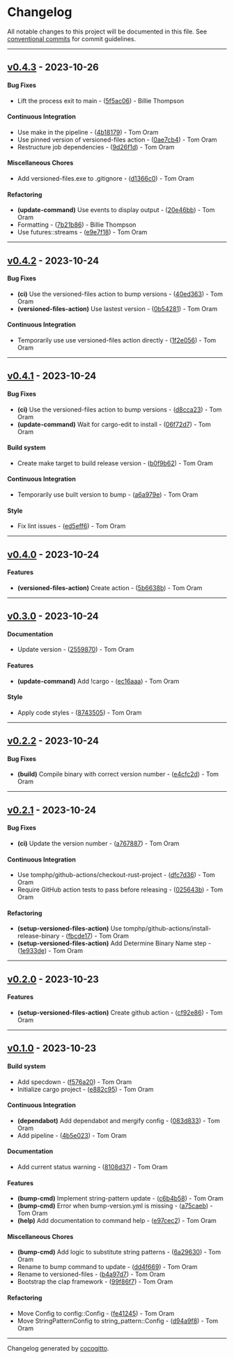 # Changelog
All notable changes to this project will be documented in this file. See [conventional commits](https://www.conventionalcommits.org/) for commit guidelines.

- - -
## [v0.4.3](https://github.com/tomphp/versioned-files/compare/v0.4.2..v0.4.3) - 2023-10-26
#### Bug Fixes
- Lift the process exit to main - ([5f5ac06](https://github.com/tomphp/versioned-files/commit/5f5ac063652a4d9c1364bffd49a6467163413fe0)) - Billie Thompson
#### Continuous Integration
- Use make in the pipeline - ([4b18179](https://github.com/tomphp/versioned-files/commit/4b1817902a6abbc05fa659664823ab94841ea0c1)) - Tom Oram
- Use pinned version of versioned-files action - ([0ae7cb4](https://github.com/tomphp/versioned-files/commit/0ae7cb46d8431d015c5acaf4d4d43e6323cd472c)) - Tom Oram
- Restructure job dependencies - ([9d26f1d](https://github.com/tomphp/versioned-files/commit/9d26f1dbe890d69a507273ed99efa4b702a4712c)) - Tom Oram
#### Miscellaneous Chores
- Add versioned-files.exe to .gitignore - ([d1366c0](https://github.com/tomphp/versioned-files/commit/d1366c065f24475adebd60957853ee12d995cba8)) - Tom Oram
#### Refactoring
- **(update-command)** Use events to display output - ([20e46bb](https://github.com/tomphp/versioned-files/commit/20e46bb6b713cb2938311907a3ee1bef9a6b96e9)) - Tom Oram
- Formatting - ([7b21b86](https://github.com/tomphp/versioned-files/commit/7b21b8649c6bf76a3ffbf6503fecb22713762fa2)) - Billie Thompson
- Use futures::streams - ([e9e7f18](https://github.com/tomphp/versioned-files/commit/e9e7f185528b6660e655acac17f1444e4dad2e04)) - Tom Oram

- - -

## [v0.4.2](https://github.com/tomphp/versioned-files/compare/v0.4.1..v0.4.2) - 2023-10-24
#### Bug Fixes
- **(ci)** Use the versioned-files action to bump versions - ([40ed363](https://github.com/tomphp/versioned-files/commit/40ed36339a008d272026e9ceb0701e79d8db225c)) - Tom Oram
- **(versioned-files-action)** Use lastest version - ([0b54281](https://github.com/tomphp/versioned-files/commit/0b54281f957ccd062fb3d49e9ac11b862c2ba3bc)) - Tom Oram
#### Continuous Integration
- Temporarily use use versioned-files action directly - ([1f2e056](https://github.com/tomphp/versioned-files/commit/1f2e0566614ee69058a905506bf9201a97cf8d17)) - Tom Oram

- - -

## [v0.4.1](https://github.com/tomphp/versioned-files/compare/v0.4.0..v0.4.1) - 2023-10-24
#### Bug Fixes
- **(ci)** Use the versioned-files action to bump versions - ([d8cca23](https://github.com/tomphp/versioned-files/commit/d8cca236178b66dd3ff18fed1dd1b6f5d5d054d0)) - Tom Oram
- **(update-command)** Wait for cargo-edit to install - ([06f72d7](https://github.com/tomphp/versioned-files/commit/06f72d7572fb23bd2897aa72e2803f84f2fb3dc4)) - Tom Oram
#### Build system
- Create make target to build release version - ([b0f9b62](https://github.com/tomphp/versioned-files/commit/b0f9b629c94d26f409780b29f0d7f1a9d1110973)) - Tom Oram
#### Continuous Integration
- Temporarily use built version to bump - ([a6a979e](https://github.com/tomphp/versioned-files/commit/a6a979e5e9e2b44fd72c310e79b43d9efcc74289)) - Tom Oram
#### Style
- Fix lint issues - ([ed5eff6](https://github.com/tomphp/versioned-files/commit/ed5eff6e272f4f1d1f7670ab201411cce79f514f)) - Tom Oram

- - -

## [v0.4.0](https://github.com/tomphp/versioned-files/compare/v0.3.0..v0.4.0) - 2023-10-24
#### Features
- **(versioned-files-action)** Create action - ([5b6638b](https://github.com/tomphp/versioned-files/commit/5b6638bb69870c53d9066bd7e1bc41634fcff378)) - Tom Oram

- - -

## [v0.3.0](https://github.com/tomphp/versioned-files/compare/v0.2.2..v0.3.0) - 2023-10-24
#### Documentation
- Update version - ([2559870](https://github.com/tomphp/versioned-files/commit/25598708681546a6e1d83cb7a688e7f979c69d60)) - Tom Oram
#### Features
- **(update-command)** Add !cargo - ([ec16aaa](https://github.com/tomphp/versioned-files/commit/ec16aaa020af4f465242635521a69c5e9b182866)) - Tom Oram
#### Style
- Apply code styles - ([8743505](https://github.com/tomphp/versioned-files/commit/8743505c6f6bac153617cd7bf695a8854ee94548)) - Tom Oram

- - -

## [v0.2.2](https://github.com/tomphp/versioned-files/compare/v0.2.1..v0.2.2) - 2023-10-24
#### Bug Fixes
- **(build)** Compile binary with correct version number - ([e4cfc2d](https://github.com/tomphp/versioned-files/commit/e4cfc2d615aa957cc55cb56097ee67560774b589)) - Tom Oram

- - -

## [v0.2.1](https://github.com/tomphp/versioned-files/compare/v0.2.0..v0.2.1) - 2023-10-24
#### Bug Fixes
- **(ci)** Update the version number - ([a767887](https://github.com/tomphp/versioned-files/commit/a767887cd301eecbc6962d8f65128aa0c7c25cba)) - Tom Oram
#### Continuous Integration
- Use tomphp/github-actions/checkout-rust-project - ([dfc7d36](https://github.com/tomphp/versioned-files/commit/dfc7d368234f42f00665552820a436bccc415fe7)) - Tom Oram
- Require GitHub action tests to pass before releasing - ([025643b](https://github.com/tomphp/versioned-files/commit/025643b23393df5bc5a48e561eef421f8bc4df36)) - Tom Oram
#### Refactoring
- **(setup-versioned-files-action)** Use tomphp/github-actions/install-release-binary - ([fbcde17](https://github.com/tomphp/versioned-files/commit/fbcde175dad5eaede4fe3a59afd4523f6fa52f9d)) - Tom Oram
- **(setup-versioned-files-action)** Add Determine Binary Name step - ([1e933de](https://github.com/tomphp/versioned-files/commit/1e933de77f8a945e5b6040fb638b0fed67d595cc)) - Tom Oram

- - -

## [v0.2.0](https://github.com/tomphp/versioned-files/compare/v0.1.0..v0.2.0) - 2023-10-23
#### Features
- **(setup-versioned-files-action)** Create github action - ([cf92e86](https://github.com/tomphp/versioned-files/commit/cf92e864f3ae743cd5cec39e934b803d247de7ab)) - Tom Oram

- - -

## [v0.1.0](https://github.com/tomphp/versioned-files/compare/451c32208e96ae9521161741186f87c8546b2c69..v0.1.0) - 2023-10-23
#### Build system
- Add specdown - ([f576a20](https://github.com/tomphp/versioned-files/commit/f576a20b1dbcfb8a1b147ac97d12d7fa7c32c890)) - Tom Oram
- Initialize cargo project - ([e882c95](https://github.com/tomphp/versioned-files/commit/e882c9552b7ececcd99aeecc49b0c44416719869)) - Tom Oram
#### Continuous Integration
- **(dependabot)** Add dependabot and mergify config - ([083d833](https://github.com/tomphp/versioned-files/commit/083d833ce1952026a358e0e2bf153322898f1a04)) - Tom Oram
- Add pipeline - ([4b5e023](https://github.com/tomphp/versioned-files/commit/4b5e023af1435cb4a98ff4045da8b3a6a5bb4fb0)) - Tom Oram
#### Documentation
- Add current status warning - ([8108d37](https://github.com/tomphp/versioned-files/commit/8108d376c234fa56b66d54dc08abeeef80dd9c7c)) - Tom Oram
#### Features
- **(bump-cmd)** Implement string-pattern update - ([c6b4b58](https://github.com/tomphp/versioned-files/commit/c6b4b582dab13ad67afef3f8221f97ae2f5aec95)) - Tom Oram
- **(bump-cmd)** Error when bump-version.yml is missing - ([a75caeb](https://github.com/tomphp/versioned-files/commit/a75caeb6d8aa21297a5a66a6bb33f98db3bc7392)) - Tom Oram
- **(help)** Add documentation to command help - ([e97cec2](https://github.com/tomphp/versioned-files/commit/e97cec25042d9ac41fb54b85a1a7aa61a2630189)) - Tom Oram
#### Miscellaneous Chores
- **(bump-cmd)** Add logic to substitute string patterns - ([6a29630](https://github.com/tomphp/versioned-files/commit/6a29630852a278bcf478a2a24f91628387c39f9d)) - Tom Oram
- Rename to bump command to update - ([dd4f669](https://github.com/tomphp/versioned-files/commit/dd4f66947e4ad9028a77f6660c3639be35e00458)) - Tom Oram
- Rename to versioned-files - ([b4a97d7](https://github.com/tomphp/versioned-files/commit/b4a97d71f58c2138b5100ea5d5d9a5b86f80fdd0)) - Tom Oram
- Bootstrap the clap framework - ([99f86f7](https://github.com/tomphp/versioned-files/commit/99f86f7cf584c078333ccce8e12080b8b524a1a3)) - Tom Oram
#### Refactoring
- Move Config to config::Config - ([fe41245](https://github.com/tomphp/versioned-files/commit/fe41245f502b75dd37cf4162d347d804aa04f970)) - Tom Oram
- Move StringPatternConfig to string_pattern::Config - ([d94a9f8](https://github.com/tomphp/versioned-files/commit/d94a9f8f19068ef633a4e564ec0ea6ffb72d15ad)) - Tom Oram

- - -

Changelog generated by [cocogitto](https://github.com/cocogitto/cocogitto).